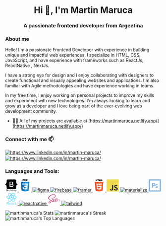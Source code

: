 <h1 align="center">Hi 👋, I'm Martin Maruca</h1>
<h3 align="center">A passionate frontend developer from Argentina</h3>

<h3>About me</h3>

Hello! I'm a passionate Frontend Developer with experience in building unique and impactful web experiences. I specialize in HTML, CSS, JavaScript, and have experience with frameworks such as ReactJs, ReactNative , NextJs.

I have a strong eye for design and I enjoy collaborating with designers to create functional and visually appealing websites and applications. I'm also familiar with Agile methodologies and have experience working in teams.

In my free time, I enjoy working on personal projects to improve my skills and experiment with new technologies. I'm always looking to learn and grow as a developer and I love being part of the ever-evolving web development community.

- 👨‍💻 All of my projects are available at [https://martinmaruca.netlify.app/](https://martinmaruca.netlify.app/)



<h3 align="left">Connect with me 📫</h3>

<a href="https://linkedin.com/in/https://www.linkedin.com/in/martin-maruca/" target="blank"><img align="center" src="https://raw.githubusercontent.com/rahuldkjain/github-profile-readme-generator/master/src/images/icons/Social/linked-in-alt.svg" alt="https://www.linkedin.com/in/martin-maruca/" height="30" width="40" /></a>
  <a href="martinmaruca@gmail.com" target="blank"><img align="center" 
src="https://user-images.githubusercontent.com/76783198/182482940-c4a2a044-de93-4450-b354-9628cbb175c9.svg"
alt="https://www.linkedin.com/in/martin-maruca/" height="30" width="40" /></a>


<h3 align="left">Languages and Tools:</h3>
<p align="left"> <a href="https://getbootstrap.com" target="_blank" rel="noreferrer"> <img src="https://raw.githubusercontent.com/devicons/devicon/master/icons/bootstrap/bootstrap-plain-wordmark.svg" alt="bootstrap" width="40" height="40"/> </a> <a href="https://www.w3schools.com/css/" target="_blank" rel="noreferrer"> <img src="https://raw.githubusercontent.com/devicons/devicon/master/icons/css3/css3-original-wordmark.svg" alt="css3" width="40" height="40"/> </a> <a href="https://www.figma.com/" target="_blank" rel="noreferrer"> <img src="https://www.vectorlogo.zone/logos/figma/figma-icon.svg" alt="figma" width="40" height="40"/> </a> <a href="https://firebase.google.com/" target="_blank" rel="noreferrer"> <img src="https://www.vectorlogo.zone/logos/firebase/firebase-icon.svg" alt="firebase" width="40" height="40"/> </a> <a href="https://www.framer.com/" target="_blank" rel="noreferrer"> <img src="https://www.vectorlogo.zone/logos/framer/framer-icon.svg" alt="framer" width="40" height="40"/> </a> <a href="https://www.w3.org/html/" target="_blank" rel="noreferrer"> <img src="https://raw.githubusercontent.com/devicons/devicon/master/icons/html5/html5-original-wordmark.svg" alt="html5" width="40" height="40"/> </a> <a href="https://developer.mozilla.org/en-US/docs/Web/JavaScript" target="_blank" rel="noreferrer"> <img src="https://raw.githubusercontent.com/devicons/devicon/master/icons/javascript/javascript-original.svg" alt="javascript" width="40" height="40"/> </a> <a href="https://materializecss.com/" target="_blank" rel="noreferrer"> <img src="https://raw.githubusercontent.com/prplx/svg-logos/5585531d45d294869c4eaab4d7cf2e9c167710a9/svg/materialize.svg" alt="materialize" width="40" height="40"/> </a> <a href="https://www.photoshop.com/en" target="_blank" rel="noreferrer"> <img src="https://raw.githubusercontent.com/devicons/devicon/master/icons/photoshop/photoshop-line.svg" alt="photoshop" width="40" height="40"/> </a> <a href="https://reactjs.org/" target="_blank" rel="noreferrer"> <img src="https://raw.githubusercontent.com/devicons/devicon/master/icons/react/react-original-wordmark.svg" alt="react" width="40" height="40"/> </a> <a href="https://reactnative.dev/" target="_blank" rel="noreferrer"> <img src="https://reactnative.dev/img/header_logo.svg" alt="reactnative" width="40" height="40"/> </a> <a href="https://sass-lang.com" target="_blank" rel="noreferrer"> <img src="https://raw.githubusercontent.com/devicons/devicon/master/icons/sass/sass-original.svg" alt="sass" width="40" height="40"/> </a> <a href="https://tailwindcss.com/" target="_blank" rel="noreferrer"> <img src="https://www.vectorlogo.zone/logos/tailwindcss/tailwindcss-icon.svg" alt="tailwind" width="40" height="40"/> </a> </p>


![martinmaruca's Stats](https://github-readme-stats.vercel.app/api?username=martinmaruca&theme=buefy&show_icons=true&hide_border=true&count_private=true)
![martinmaruca's Streak](https://github-readme-streak-stats.herokuapp.com/?user=martinmaruca&theme=buefy&hide_border=true)
![martinmaruca's Top Languages](https://github-readme-stats.vercel.app/api/top-langs/username=martinmaruca&theme=buefy&show_icons=true&hide_border=true&layout=compact)
